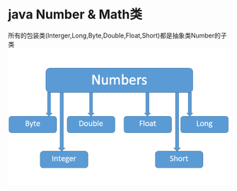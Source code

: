 # java Number & Math类
所有的包装类(Interger,Long,Byte,Double,Float,Short)都是抽象类Number的子类
![](https://github.com/YealZoy/learning/blob/master/images/number1.png)